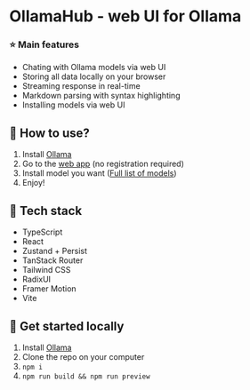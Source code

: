 # OllamaHub - web UI for Ollama

### ⭐ Main features

- Chating with Ollama models via web UI 
- Storing all data locally on your browser
- Streaming response in real-time
- Markdown parsing with syntax highlighting
- Installing models via web UI

## 🧐 How to use?
1. Install [Ollama](https://ollama.com/download)
2. Go to the [web app](https://ollama-hub.vercel.app) (no registration required)
3. Install model you want ([Full list of models](https://ollama.com/models))
4. Enjoy!

## 🔧 Tech stack

- TypeScript 
- React
- Zustand + Persist
- TanStack Router
- Tailwind CSS
- RadixUI
- Framer Motion
- Vite

## 🏃 Get started locally

1. Install [Ollama](https://ollama.com/download)
2. Clone the repo on your computer
3. `npm i`
4. `npm run build && npm run preview`
